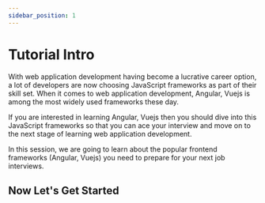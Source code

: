 ```yaml
---
sidebar_position: 1
---
```


# Tutorial Intro

With web application development having become a lucrative career option, a lot of developers are now choosing JavaScript frameworks as part of their skill set.
When it comes to web application development, Angular, Vuejs is among the most widely used frameworks these day.

If you are interested in learning Angular, Vuejs then you should dive into this JavaScript frameworks so that you can ace your interview and move on to the next stage of learning web application development.

In this session, we are going to learn about the popular frontend frameworks (Angular, Vuejs) you need to prepare for your next job interviews.


## Now Let's Get Started
